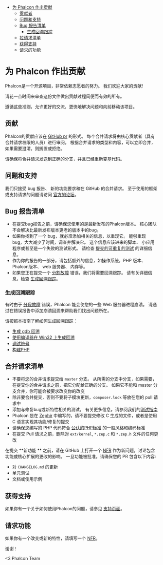 <div class='article-menu'>
  <ul>
    <li>
      <a href="#contributing">为 Phalcon 作出贡献</a> <ul>
        <li>
          <a href="#contributions">贡献者</a>
        </li>
        <li>
          <a href="#questions-and-support">问题和支持</a>
        </li>
        <li>
          <a href="#bug-report-checklist">Bug 报告清单</a> 
          <ul>
            <li>
              <a href="#bug-report-generating-backtrace">生成回溯跟踪</a>
            </li>
          </ul>
        </li>
        <li>
          <a href="#pull-request-checklist">拉请求清单</a>
        </li>
        <li>
          <a href="#getting-support">获得支持</a>
        </li>
        <li>
          <a href="#requesting-features">请求的功能</a>
        </li>
      </ul>
    </li>
  </ul>
</div>

<a name='contributing'></a>

# 为 Phalcon 作出贡献

Phalcon是一个开源项目，非常依赖志愿者的努力。 我们欢迎大家的贡献!

请花一点时间来审查这份文件做出贡献过程简便而有效的所有。

遵循这些准则，允许更好的交流，更快地解决问题和向前移动该项目。

<a name='contributions'></a>

## 贡献

Phalcon的贡献应该在 [GitHub pr](https://help.github.com/articles/using-pull-requests/) 的形式。 每个合并请求将由核心贡献者（具有合并请求权限的人员）进行审阅。 根据合并请求的类型和内容，可以立即合并，如果需要澄清，则搁置或拒绝。

请确保将合并请求发送到正确的分支，并且已经重新变基代码。

<a name='questions-and-support'></a>

## 问题和支持

<div class="alert alert-warning">
    <p>
       我们只接受 bug 报告、 新的功能要求和在 GitHub 的合并请求。 至于使用的框架或支持请求的问题请访问 <a href="https://phalcon.link/forum">官方的论坛</a>。
    </p>
</div>

<a name='bug-report-checklist'></a>

## Bug 报告清单

- 在提交bug报告之前，请确保您使用的是最新发布的Phalcon版本。 核心团队不会解决比最新发布版本更老的版本中的bug。
- 如果你找到了一个 bug，就必须添加相关的信息，以重现它。 能够重现 bug，大大减少了时间，调查并解决它。 这个信息应该进来的脚本、 小应用程序或甚至是一个失败的测试形式。 请检查 [提交的可重复的测试](https://github.com/phalcon/cphalcon/wiki/Submit-Reproducible-Test) 的详细信息。
- 作为你的报告的一部分，请包括额外的信息，如操作系统，PHP 版本、 Phalcon版本、 web 服务器、 内存等。
- 如果您正在提交一个 [分割故障](https://en.wikipedia.org/wiki/Segmentation_fault) 错误，我们将需要回溯跟踪。 请有关详细信息，检查 [生成回溯跟踪](#bug-report-generating-backtrace)。

<a name='bug-report-generating-backtrace'></a>

### 生成回溯跟踪

有时由于 [分段故障](https://en.wikipedia.org/wiki/Segmentation_fault) 错误，Phalcon 能会使您的一些 Web 服务器进程崩溃。 请通过在错误报告中添加崩溃回溯来帮助我们找出问题所在。

请按照本指南了解如何生成回溯跟踪：

- [生成 gdb 回溯](https://bugs.php.net/bugs-generating-backtrace.php)
- [使用编译器在 Win32 上生成回溯](http://bugs.php.net/bugs-generating-backtrace-win32.php)
- [调试符号](https://github.com/oerdnj/deb.sury.org/wiki/Debugging-symbols)
- [构建PHP](http://www.phpinternalsbook.com/build_system/building_php.html)

<a name='pull-request-checklist'></a>

## 合并请求清单

- 不要将您的合并请求提交给 `master` 分支。 从所需的分支中分支，如果需要，在提交你的合并请求之前，把它分配给正确的分支。 如果它不能和 master 分支合并，你可能会被要求改变你的改变
- 除非要合并提交，否则不要将子模块更新，`composer.lock` 等放在您的 pull 请求中
- 添加与修复bug或新特性相关的测试。 有关更多信息，请参阅我们的[测试指南](https://github.com/phalcon/cphalcon/blob/master/tests/README.md)
- Phalcon 是在 [Zephir](https://zephir-lang.com/) 中编写的，请不要提交修改 C 生成的文件，或者是使用 C 语言实现其功能/修复的提交
- 请确保您编写的 PHP 代码符合 [公认的PHP标准](http://www.php-fig.org/psr/) 的一般风格和编码标准
- 在提交 Pull 请求之前，删除对 `ext/kernel`, `*.zep.c` 和 `*.zep.h` 文件的任何更改

在提交 **新功能 ** 之前，请在 GitHub 上打开一个 [NFR](/[[language]]/[[version]]/new-feature-request) 作为新问题，讨论包含功能或核心扩展的更改的影响。 一旦功能被批准，请确保您的 PR 包含以下内容:

- 对 `CHANGELOG.md` 的更新
- 单元测试
- 文档或使用示例

<a name='getting-support'></a>

## 获得支持

如果你有一个关于如何使用Phalcon的问题，请参见 [支持页面](https://phalconphp.com/support)。

<a name='requesting-features'></a>

## 请求功能

如果你有一个改变或新的特性，请填写一个 [NFR](/[[language]]/[[version]]/new-feature-request)。

谢谢！

&lt;3 Phalcon Team